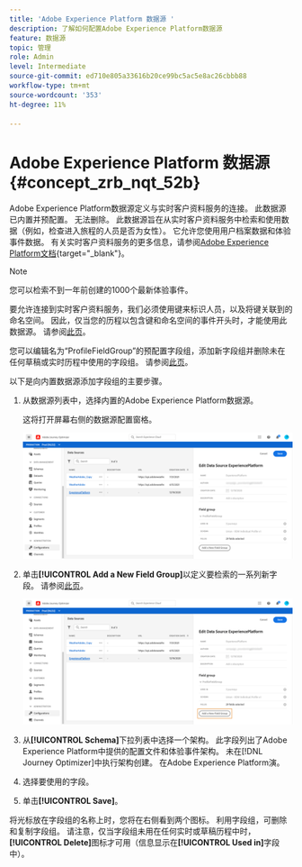 ```yaml
---
title: 'Adobe Experience Platform 数据源 '
description: 了解如何配置Adobe Experience Platform数据源
feature: 数据源
topic: 管理
role: Admin
level: Intermediate
source-git-commit: ed710e805a33616b20ce99bc5ac5e8ac26cbbb88
workflow-type: tm+mt
source-wordcount: '353'
ht-degree: 11%

---
```


# Adobe Experience Platform 数据源 {#concept_zrb_nqt_52b}

Adobe Experience Platform数据源定义与实时客户资料服务的连接。 此数据源已内置并预配置。 无法删除。 此数据源旨在从实时客户资料服务中检索和使用数据（例如，检查进入旅程的人员是否为女性）。 它允许您使用用户档案数据和体验事件数据。 有关实时客户资料服务的更多信息，请参阅[Adobe Experience Platform文档](https://experienceleague.adobe.com/docs/experience-platform/sources/home.html?lang=zh-Hans){target=&quot;_blank&quot;}。

>[!NOTE]
>
>您可以检索不到一年前创建的1000个最新体验事件。

要允许连接到实时客户资料服务，我们必须使用键来标识人员，以及将键关联到的命名空间。 因此，仅当您的历程以包含键和命名空间的事件开头时，才能使用此数据源。 请参阅[此页](../building-journeys/journey.md)。

您可以编辑名为“ProfileFieldGroup”的预配置字段组，添加新字段组并删除未在任何草稿或实时历程中使用的字段组。 请参阅[此页](../datasource/configure-data-sources.md#define-field-groups)。

以下是向内置数据源添加字段组的主要步骤。

1. 从数据源列表中，选择内置的Adobe Experience Platform数据源。

   这将打开屏幕右侧的数据源配置窗格。

   ![](../assets/journey23.png)

1. 单击&#x200B;**[!UICONTROL Add a New Field Group]**&#x200B;以定义要检索的一系列新字段。 请参阅[此页](../datasource/configure-data-sources.md#define-field-groups)。

   ![](../assets/journey24.png)

1. 从&#x200B;**[!UICONTROL Schema]**&#x200B;下拉列表中选择一个架构。 此字段列出了Adobe Experience Platform中提供的配置文件和体验事件架构。 未在[!DNL Journey Optimizer]中执行架构创建。 在Adobe Experience Platform演。
1. 选择要使用的字段。
1. 单击&#x200B;**[!UICONTROL Save]**。

将光标放在字段组的名称上时，您将在右侧看到两个图标。 利用字段组，可删除和复制字段组。 请注意，仅当字段组未用在任何实时或草稿历程中时，**[!UICONTROL Delete]**&#x200B;图标才可用（信息显示在&#x200B;**[!UICONTROL Used in]**&#x200B;字段中）。
